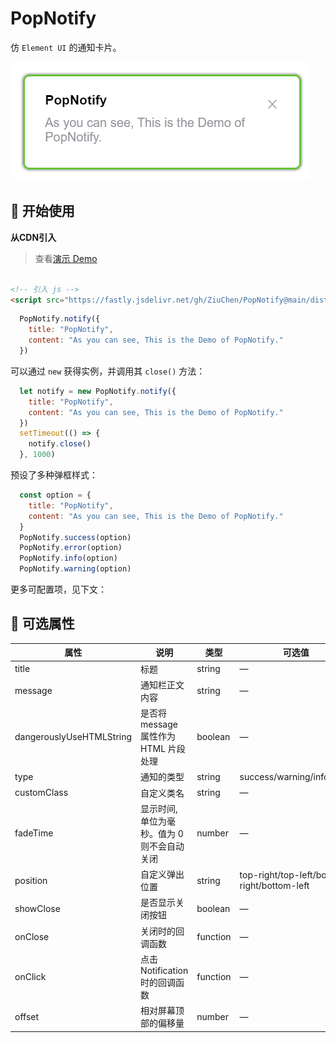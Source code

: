 # PopNotify

仿 `Element UI` 的通知卡片。

![image](./docs/image.png)

## 🚀 开始使用

**从CDN引入**

> 查看[演示 Demo](https://ziuchen.github.io/PopNotify/demo/Demo.html)

```html

<!-- 引入 js -->
<script src="https://fastly.jsdelivr.net/gh/ZiuChen/PopNotify@main/dist/PopNotify.min.js"></script>
```

```js
  PopNotify.notify({
    title: "PopNotify",
    content: "As you can see, This is the Demo of PopNotify."
  })
```

可以通过 `new` 获得实例，并调用其 `close()` 方法：

```js
  let notify = new PopNotify.notify({
    title: "PopNotify",
    content: "As you can see, This is the Demo of PopNotify."
  })
  setTimeout(() => {
    notify.close()
  }, 1000)
```

预设了多种弹框样式：

```js
  const option = {
    title: "PopNotify",
    content: "As you can see, This is the Demo of PopNotify."
  }
  PopNotify.success(option)
  PopNotify.error(option)
  PopNotify.info(option)
  PopNotify.warning(option)
```

更多可配置项，见下文：

## 📌 可选属性

| 属性                     | 说明                                        | 类型     | 可选值                                      | 默认值             |
| ------------------------ | ------------------------------------------- | -------- | ------------------------------------------- | ------------------ |
| title                    | 标题                                        | string   | —                                           | —                  |
| message                  | 通知栏正文内容                              | string   | —                                           | —                  |
| dangerouslyUseHTMLString | 是否将 message 属性作为 HTML 片段处理       | boolean  | —                                           | false              |
| type                     | 通知的类型                                  | string   | success/warning/info/error                  | —                  |
| customClass              | 自定义类名                                  | string   | —                                           | —                  |
| fadeTime                 | 显示时间, 单位为毫秒。值为 0 则不会自动关闭 | number   | —                                           | 4500               |
| position                 | 自定义弹出位置                              | string   | top-right/top-left/bottom-right/bottom-left | top-right          |
| showClose                | 是否显示关闭按钮                            | boolean  | —                                           | true               |
| onClose                  | 关闭时的回调函数                            | function | —                                           | —                  |
| onClick                  | 点击 Notification 时的回调函数              | function | —                                           | ()=>{this.close()} |
| offset                   | 相对屏幕顶部的偏移量                        | number   | —                                           | 0                  |

